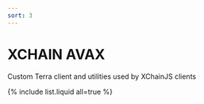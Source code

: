 ```yaml
---
sort: 3
---
```


# XCHAIN AVAX

Custom Terra client and utilities used by XChainJS clients

{% include list.liquid all=true %}

